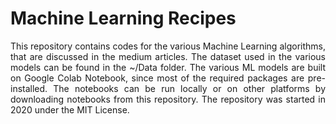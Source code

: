 # Machine Learning Recipes
<p align = "justify">
This repository contains codes for the various Machine Learning algorithms, that are discussed in the medium articles. The dataset used in the various models can be found in the ~/Data folder. The various ML models are built on Google Colab Notebook, since most of the required packages are pre-installed. The notebooks can be run locally or on other platforms by downloading notebooks from this repository. The repository was started in 2020 under the MIT License.
</p>
<!--
# Blogs and Assosciated Links
### Regression
A Practical Approach to Linear Regression in Machine Learning: 
[Link  to  Article](https://towardsdatascience.com/linear-regression-5100fe32993a), 
[Link to  Notebook](https://github.com/ashwinraj-in/MachineLearningRecipes/blob/master/Regression/LinearRegression.ipynb)
<br>
Applied Multivariate Regression 
[Link  to  Article](https://towardsdatascience.com/applied-multivariate-regression-faef8ddbf807), 
[Link to  Notebook](https://github.com/ashwinraj-in/MachineLearningRecipes/blob/master/Regression/MultivariateRegression.ipynb)
-->
